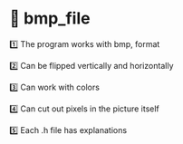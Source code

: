 # 👀 bmp_file

1️⃣ The program works with bmp, format

2️⃣ Can be flipped vertically and horizontally

3️⃣ Can work with colors

4️⃣ Can cut out pixels in the picture itself

5️⃣ Each .h file has explanations
